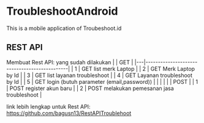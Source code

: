 # TroubleshootAndroid
This is a mobile application of Troubeshoot.id

## REST API
Membuat Rest API:
yang sudah dilakukan
|   | GET                                          |
|---|----------------------------------------------|
| 1 | GET list merk Laptop                         |
| 2 | GET Merk Laptop by Id                        |
| 3 | GET list layanan troubleshoot                |
| 4 | GET Layanan troubleshoot by Id               |
| 5 | GET login (butuh parameter (email,password)) |
|   |                                              |
|   | POST                                         |
| 1 | POST register akun baru                      |
| 2 | POST melakukan pemesanan jasa troubleshoot   |

link lebih lengkap untuk Rest API:
https://github.com/bagusn13/RestAPITroublehoot
